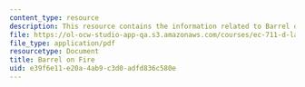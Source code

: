 ```yaml
---
content_type: resource
description: This resource contains the information related to Barrel on Fire.
file: https://ol-ocw-studio-app-qa.s3.amazonaws.com/courses/ec-711-d-lab-energy-spring-2011/e39f6e11e20a4ab9c3d0adfd836c580e_MITEC_711S11_proj_rptfire.pdf
file_type: application/pdf
resourcetype: Document
title: Barrel on Fire
uid: e39f6e11-e20a-4ab9-c3d0-adfd836c580e
---
```

